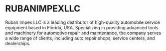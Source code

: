 # RUBANIMPEXLLC
Ruban Impex LLC is a leading distributor of high-quality automobile service equipment based in Florida, USA. Specializing in providing advanced tools and machinery for automotive repair and maintenance, the company serves a wide range of clients, including auto repair shops, service centers, and dealerships. 
